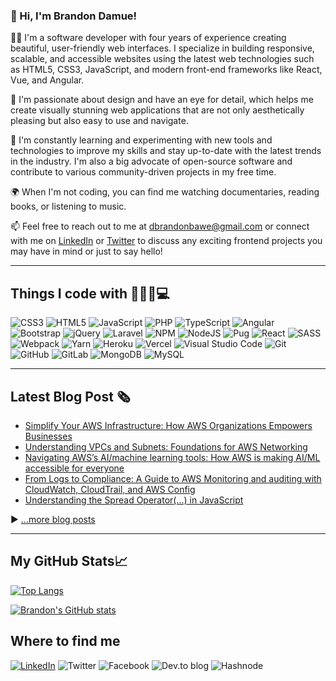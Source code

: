 ### 👋 Hi, I'm Brandon Damue!

👨‍💻 I'm a software developer with four years of experience creating beautiful, user-friendly web interfaces. I specialize in building responsive, scalable, and accessible websites using the latest web technologies such as HTML5, CSS3, JavaScript, and modern front-end frameworks like React, Vue, and Angular.

🎨 I'm passionate about design and have an eye for detail, which helps me create visually stunning web applications that are not only aesthetically pleasing but also easy to use and navigate.

🚀 I'm constantly learning and experimenting with new tools and technologies to improve my skills and stay up-to-date with the latest trends in the industry. I'm also a big advocate of open-source software and contribute to various community-driven projects in my free time.

🌍 When I'm not coding, you can find me watching documentaries, reading books, or listening to music.

📫 Feel free to reach out to me at dbrandonbawe@gmail.com or connect with me on [LinkedIn](https://www.linkedin.com/in/brandon-bawe-damue-73ba121a1/) or [Twitter](https://twitter.com/flaacko_flaacko) to discuss any exciting frontend projects you may have in mind or just to say hello!

<!--
**brandonbawe/brandonbawe** is a ✨ _special_ ✨ repository because its `README.md` (this file) appears on your GitHub profile.

Here are some ideas to get you started:

- 🔭 I’m currently working on ...
- 🌱 I’m currently learning ...
- 👯 I’m looking to collaborate on ...
- 🤔 I’m looking for help with ...
- 💬 Ask me about ...
- 📫 How to reach me: ...
- 😄 Pronouns: ...
- ⚡ Fun fact: ...
-->

---
## Things I code with 👨🏾‍💻💻

![CSS3](https://img.shields.io/badge/css3-%231572B6.svg?style=for-the-badge&logo=css3&logoColor=white) ![HTML5](https://img.shields.io/badge/html5-%23E34F26.svg?style=for-the-badge&logo=html5&logoColor=white) ![JavaScript](https://img.shields.io/badge/javascript-%23323330.svg?style=for-the-badge&logo=javascript&logoColor=%23F7DF1E) ![PHP](https://img.shields.io/badge/php-%23777BB4.svg?style=for-the-badge&logo=php&logoColor=white) ![TypeScript](https://img.shields.io/badge/typescript-%23007ACC.svg?style=for-the-badge&logo=typescript&logoColor=white) ![Angular](https://img.shields.io/badge/angular-%23DD0031.svg?style=for-the-badge&logo=angular&logoColor=white) ![Bootstrap](https://img.shields.io/badge/bootstrap-%23563D7C.svg?style=for-the-badge&logo=bootstrap&logoColor=white) ![jQuery](https://img.shields.io/badge/jquery-%230769AD.svg?style=for-the-badge&logo=jquery&logoColor=white) ![Laravel](https://img.shields.io/badge/laravel-%23FF2D20.svg?style=for-the-badge&logo=laravel&logoColor=white) ![NPM](https://img.shields.io/badge/NPM-%23000000.svg?style=for-the-badge&logo=npm&logoColor=white) ![NodeJS](https://img.shields.io/badge/node.js-6DA55F?style=for-the-badge&logo=node.js&logoColor=white) ![Pug](https://img.shields.io/badge/Pug-FFF?style=for-the-badge&logo=pug&logoColor=A86454) ![React](https://img.shields.io/badge/react-%2320232a.svg?style=for-the-badge&logo=react&logoColor=%2361DAFB) ![SASS](https://img.shields.io/badge/SASS-hotpink.svg?style=for-the-badge&logo=SASS&logoColor=white) ![Webpack](https://img.shields.io/badge/webpack-%238DD6F9.svg?style=for-the-badge&logo=webpack&logoColor=black) ![Yarn](https://img.shields.io/badge/yarn-%232C8EBB.svg?style=for-the-badge&logo=yarn&logoColor=white) ![Heroku](https://img.shields.io/badge/heroku-%23430098.svg?style=for-the-badge&logo=heroku&logoColor=white) ![Vercel](https://img.shields.io/badge/vercel-%23000000.svg?style=for-the-badge&logo=vercel&logoColor=white) ![Visual Studio Code](https://img.shields.io/badge/Visual%20Studio%20Code-0078d7.svg?style=for-the-badge&logo=visual-studio-code&logoColor=white) ![Git](https://img.shields.io/badge/git-%23F05033.svg?style=for-the-badge&logo=git&logoColor=white) ![GitHub](https://img.shields.io/badge/github-%23121011.svg?style=for-the-badge&logo=github&logoColor=white) ![GitLab](https://img.shields.io/badge/gitlab-%23181717.svg?style=for-the-badge&logo=gitlab&logoColor=white) ![MongoDB](https://img.shields.io/badge/MongoDB-%234ea94b.svg?style=for-the-badge&logo=mongodb&logoColor=white) ![MySQL](https://img.shields.io/badge/mysql-%2300f.svg?style=for-the-badge&logo=mysql&logoColor=white)
 
---

## Latest Blog Post 🗞
<!-- BLOG-POST-LIST:START -->
- [Simplify Your AWS Infrastructure: How AWS Organizations Empowers Businesses
](https://medium.com/@dbrandonbawe/simplify-your-aws-infrastructure-how-aws-organizations-empowers-businesses-76b535c0bc6d)
- [Understanding VPCs and Subnets: Foundations for AWS Networking
](https://medium.com/@dbrandonbawe/understanding-vpcs-and-subnets-foundations-for-aws-networking-316eae93167f)
- [Navigating AWS’s AI/machine learning tools: How AWS is making AI/ML accessible for everyone
](https://medium.com/aimonks/navigating-awss-ai-machine-learning-tools-how-aws-is-making-ai-ml-accessible-for-everyone-550cfeb0fc21)
- [From Logs to Compliance: A Guide to AWS Monitoring and auditing with CloudWatch, CloudTrail, and AWS Config
](https://medium.com/@dbrandonbawe/from-logs-to-compliance-a-guide-to-aws-monitoring-and-auditing-with-cloudwatch-cloudtrail-and-4322b14b1c02)
- [Understanding the Spread Operator(...) in JavaScript
](https://dev.to/brandondamue/understanding-the-spread-operator-in-javascript-4pg6)
<!-- BLOG-POST-LIST:END -->

▶ [...more blog posts](https://damue.hashnode.dev/)

---

## My GitHub Stats📈

[![Top Langs](https://github-readme-stats.vercel.app/api/top-langs/?username=brandonbawe&hide=java,html,css&theme=light)](https://github.com/anuraghazra/github-readme-stats)

[![Brandon's GitHub stats](https://github-readme-stats.vercel.app/api?username=brandonbawe&theme=dark)](https://github.com/anuraghazra/github-readme-stats)

## Where to find me
[![LinkedIn](https://img.shields.io/badge/linkedin-%230077B5.svg?style=for-the-badge&logo=linkedin&logoColor=white)](https://www.linkedin.com/in/brandon-damue/) ![Twitter](https://img.shields.io/badge/Twitter-%231DA1F2.svg?style=for-the-badge&logo=Twitter&logoColor=white) ![Facebook](https://img.shields.io/badge/Facebook-%231877F2.svg?style=for-the-badge&logo=Facebook&logoColor=white) ![Dev.to blog](https://img.shields.io/badge/dev.to-0A0A0A?style=for-the-badge&logo=dev.to&logoColor=white) ![Hashnode](https://img.shields.io/badge/Hashnode-2962FF?style=for-the-badge&logo=hashnode&logoColor=white)
